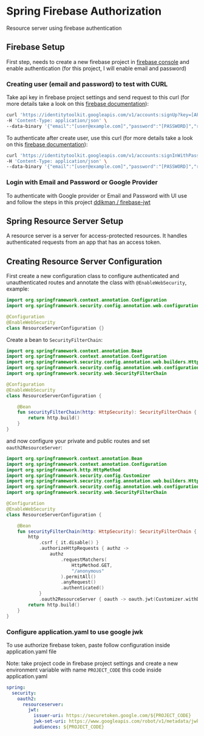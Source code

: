 # Spring Firebase Authorization

Resource server using firebase authentication

## Firebase Setup

First step, needs to create a new firebase project in [firebase console](https://console.firebase.google.com/u/0/?hl=pt)
and enable authentication (for this project, I will enable email and password)

### Creating user (email and password) to test with CURL

Take api key in firebase project settings and send request to this curl (for more details take a look on
this [firebase documentation](https://firebase.google.com/docs/reference/rest/auth#section-create-email-password)):

```bash
curl 'https://identitytoolkit.googleapis.com/v1/accounts:signUp?key=[API_KEY]' \
-H 'Content-Type: application/json' \
--data-binary '{"email":"[user@example.com]","password":"[PASSWORD]","returnSecureToken":true}'
```

To authenticate after create user, use this curl (for more details take a look on
this [firebase documentation](https://firebase.google.com/docs/reference/rest/auth#section-sign-in-email-password)):

```bash
curl 'https://identitytoolkit.googleapis.com/v1/accounts:signInWithPassword?key=[API_KEY]' \
-H 'Content-Type: application/json' \
--data-binary '{"email":"[user@example.com]","password":"[PASSWORD]","returnSecureToken":true}'
```

### Login with Email and Password or Google Provider

To authenticate with Google provider or Email and Password with UI use and follow the steps in this project [ddikman / firebase-jwt](https://github.com/ddikman/firebase-jwt)

## Spring Resource Server Setup

A resource server is a server for access-protected resources. It handles authenticated requests from an app that has an
access token.

## Creating Resource Server Configuration

First create a new configuration class to configure authenticated and unauthenticated routes and annotate the class with
`@EnableWebSecurity`, example:

```kotlin
import org.springframework.context.annotation.Configuration
import org.springframework.security.config.annotation.web.configuration.EnableWebSecurity

@Configuration
@EnableWebSecurity
class ResourceServerConfiguration {}
```

Create a bean to `SecurityFilterChain`:

```kotlin
import org.springframework.context.annotation.Bean
import org.springframework.context.annotation.Configuration
import org.springframework.security.config.annotation.web.builders.HttpSecurity
import org.springframework.security.config.annotation.web.configuration.EnableWebSecurity
import org.springframework.security.web.SecurityFilterChain

@Configuration
@EnableWebSecurity
class ResourceServerConfiguration {

    @Bean
    fun securityFilterChain(http: HttpSecurity): SecurityFilterChain {
        return http.build()
    }
}
```

and now configure your private and public routes and set `oauth2ResourceServer`:

```kotlin
import org.springframework.context.annotation.Bean
import org.springframework.context.annotation.Configuration
import org.springframework.http.HttpMethod
import org.springframework.security.config.Customizer
import org.springframework.security.config.annotation.web.builders.HttpSecurity
import org.springframework.security.config.annotation.web.configuration.EnableWebSecurity
import org.springframework.security.web.SecurityFilterChain

@Configuration
@EnableWebSecurity
class ResourceServerConfiguration {

    @Bean
    fun securityFilterChain(http: HttpSecurity): SecurityFilterChain {
        http
            .csrf { it.disable() }
            .authorizeHttpRequests { authz ->
                authz
                    .requestMatchers(
                        HttpMethod.GET,
                        "/anonymous"
                    ).permitAll()
                    .anyRequest()
                    .authenticated()
            }
            .oauth2ResourceServer { oauth -> oauth.jwt(Customizer.withDefaults()) }
        return http.build()
    }
}
```

### Configure application.yaml to use google jwk

To use authorize firebase token, paste follow configuration inside application.yaml file

Note: take project code in firebase project settings and create a new environment variable with name `PROJECT_CODE` this
code inside application.yaml

```yaml
spring:
  security:
    oauth2:
      resourceserver:
        jwt:
          issuer-uri: https://securetoken.google.com/${PROJECT_CODE}
          jwk-set-uri: https://www.googleapis.com/robot/v1/metadata/jwk/securetoken@system.gserviceaccount.com
          audiences: ${PROJECT_CODE}
```